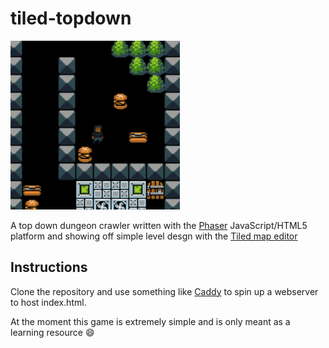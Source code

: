 # tiled-topdown

[![tiled-topdown](https://raw.githubusercontent.com/t04glovern/tiled-topdown/master/assets/resources/tiled-topdown.gif)](https://raw.githubusercontent.com/t04glovern/tiled-topdown/master/assets/resources/tiled-topdown.gif)

A top down dungeon crawler written with the [Phaser](http://phaser.io/) JavaScript/HTML5 platform and showing off simple level desgn with the [Tiled map editor](http://www.mapeditor.org/)

## Instructions

Clone the repository and use something like [Caddy](https://caddyserver.com/) to spin up a webserver to host index.html.

At the moment this game is extremely simple and is only meant as a learning resource :smile:
